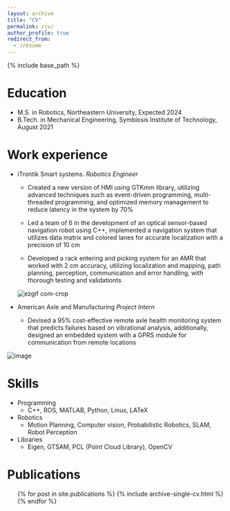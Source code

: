 ```yaml
---
layout: archive
title: "CV"
permalink: /cv/
author_profile: true
redirect_from:
  - /resume
---
```


{% include base_path %}

Education
======
* M.S. in Robotics, Northeastern University, Expected 2024
* B.Tech. in Mechanical Engineering, Symbiosis Institute of Technology, August 2021

Work experience
======
* iTrontik Smart systems.
    *Robotics Engineer* 
    * Created a new version of HMI using GTKmm library, utilizing advanced techniques such as event-driven programming,
  multi-threaded programming, and optimized memory management to reduce latency in the system by 70%
  
    * Led a team of 6 in the development of an optical sensor-based navigation robot using C++, implemented a navigation
  system that utilizes data matrix and colored lanes for accurate localization with a precision of 10 cm
  
    * Developed a rack entering and picking system for an AMR that worked with 2 cm accuracy, utilizing localization and
  mapping, path planning, perception, communication and error handling, with thorough testing and validationts
  
  ![ezgif com-crop](https://user-images.githubusercontent.com/117113574/218287187-1833f8f4-3f40-4e02-aa97-bdc5a69fb71c.gif)


* American Axle and Manufacturing 
  *Project Intern*
  * Devised a 95% cost-effective remote axle health monitoring system that predicts failures based on vibrational analysis,
additionally, designed an embedded system with a GPRS module for communication from remote locations

![image](https://user-images.githubusercontent.com/117113574/218287202-baeadb93-c833-474c-bf84-40fe43b09910.png)

  
Skills
======
* Programming
  * C++, ROS, MATLAB, Python, Linux, LATeX
* Robotics
  * Motion Planning, Computer vision, Probabilistic Robotics, SLAM, Robot Perception
* Libraries
  * Eigen, GTSAM, PCL (Point Cloud Library), OpenCV

Publications
======
  <ul>{% for post in site.publications %}
    {% include archive-single-cv.html %}
  {% endfor %}</ul>
  
